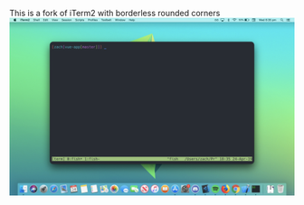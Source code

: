 This is a fork of iTerm2 with borderless rounded corners
![screenshot](https://raw.githubusercontent.com/earthospreyhd/iTerm2/master/screenshot.png)
